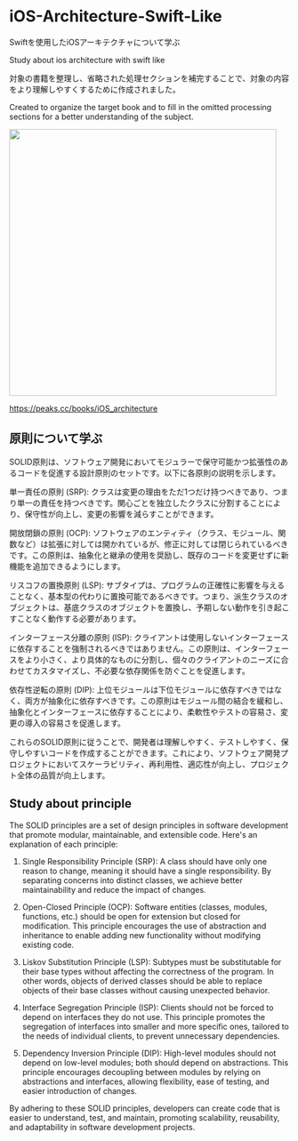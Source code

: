 # iOS-Architecture-Swift-Like
Swiftを使用したiOSアーキテクチャについて学ぶ

 Study about ios architecture with swift like

対象の書籍を整理し、省略された処理セクションを補完することで、対象の内容をより理解しやすくするために作成されました。

Created to organize the target book and to fill in the omitted processing sections for a better understanding of the subject.

<img src="https://gyazo.com/975cd75eeeef6e6db99c81f49c091e13.png" width="480">

https://peaks.cc/books/iOS_architecture

## 原則について学ぶ
SOLID原則は、ソフトウェア開発においてモジュラーで保守可能かつ拡張性のあるコードを促進する設計原則のセットです。以下に各原則の説明を示します。

単一責任の原則 (SRP): クラスは変更の理由をただ1つだけ持つべきであり、つまり単一の責任を持つべきです。関心ごとを独立したクラスに分割することにより、保守性が向上し、変更の影響を減らすことができます。

開放閉鎖の原則 (OCP): ソフトウェアのエンティティ（クラス、モジュール、関数など）は拡張に対しては開かれているが、修正に対しては閉じられているべきです。この原則は、抽象化と継承の使用を奨励し、既存のコードを変更せずに新機能を追加できるようにします。

リスコフの置換原則 (LSP): サブタイプは、プログラムの正確性に影響を与えることなく、基本型の代わりに置換可能であるべきです。つまり、派生クラスのオブジェクトは、基底クラスのオブジェクトを置換し、予期しない動作を引き起こすことなく動作する必要があります。

インターフェース分離の原則 (ISP): クライアントは使用しないインターフェースに依存することを強制されるべきではありません。この原則は、インターフェースをより小さく、より具体的なものに分割し、個々のクライアントのニーズに合わせてカスタマイズし、不必要な依存関係を防ぐことを促進します。

依存性逆転の原則 (DIP): 上位モジュールは下位モジュールに依存すべきではなく、両方が抽象化に依存すべきです。この原則はモジュール間の結合を緩和し、抽象化とインターフェースに依存することにより、柔軟性やテストの容易さ、変更の導入の容易さを促進します。

これらのSOLID原則に従うことで、開発者は理解しやすく、テストしやすく、保守しやすいコードを作成することができます。これにより、ソフトウェア開発プロジェクトにおいてスケーラビリティ、再利用性、適応性が向上し、プロジェクト全体の品質が向上します。


## Study about principle

The SOLID principles are a set of design principles in software development that promote modular, maintainable, and extensible code. Here's an explanation of each principle:

1. Single Responsibility Principle (SRP): A class should have only one reason to change, meaning it should have a single responsibility. By separating concerns into distinct classes, we achieve better maintainability and reduce the impact of changes.

2. Open-Closed Principle (OCP): Software entities (classes, modules, functions, etc.) should be open for extension but closed for modification. This principle encourages the use of abstraction and inheritance to enable adding new functionality without modifying existing code.

3. Liskov Substitution Principle (LSP): Subtypes must be substitutable for their base types without affecting the correctness of the program. In other words, objects of derived classes should be able to replace objects of their base classes without causing unexpected behavior.

4. Interface Segregation Principle (ISP): Clients should not be forced to depend on interfaces they do not use. This principle promotes the segregation of interfaces into smaller and more specific ones, tailored to the needs of individual clients, to prevent unnecessary dependencies.

5. Dependency Inversion Principle (DIP): High-level modules should not depend on low-level modules; both should depend on abstractions. This principle encourages decoupling between modules by relying on abstractions and interfaces, allowing flexibility, ease of testing, and easier introduction of changes.

By adhering to these SOLID principles, developers can create code that is easier to understand, test, and maintain, promoting scalability, reusability, and adaptability in software development projects.
